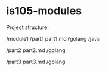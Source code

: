 # is105-modules
Project structure:

/module1
  /part1
    part1.md
    /golang
    /java

  /part2
    part2.md
    /golang

  /part3
    part3.md
    /golang
